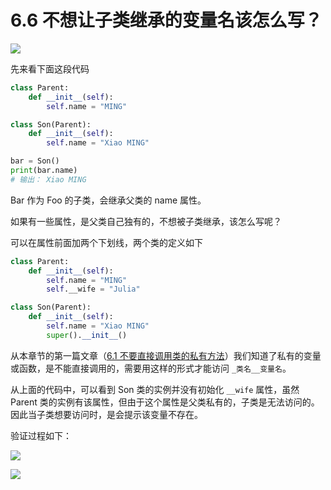 # 6.6 不想让子类继承的变量名该怎么写？

![](https://image.iswbm.com/20200804124133.png)

先来看下面这段代码

```python
class Parent:
    def __init__(self):
        self.name = "MING"

class Son(Parent):
    def __init__(self):
        self.name = "Xiao MING"

bar = Son()
print(bar.name)
# 输出： Xiao MING
```

Bar 作为 Foo 的子类，会继承父类的 name 属性。

如果有一些属性，是父类自己独有的，不想被子类继承，该怎么写呢？

可以在属性前面加两个下划线，两个类的定义如下

```python
class Parent:
    def __init__(self):
        self.name = "MING"
        self.__wife = "Julia"

class Son(Parent):
    def __init__(self):
        self.name = "Xiao MING"
        super().__init__()
```

从本章节的第一篇文章（[6.1 不要直接调用类的私有方法](https://magic.iswbm.com/c06/c06_01.html)）我们知道了私有的变量或函数，是不能直接调用的，需要用这样的形式才能访问 `_类名__变量名`。

从上面的代码中，可以看到 Son 类的实例并没有初始化 `__wife` 属性，虽然 Parent 类的实例有该属性，但由于这个属性是父类私有的，子类是无法访问的。因此当子类想要访问时，是会提示该变量不存在。

验证过程如下：

![](https://image.iswbm.com/20200823205210.png)



![](https://image.iswbm.com/20200607174235.png)